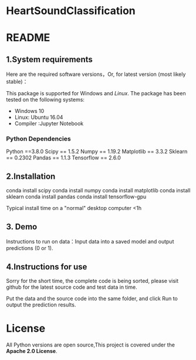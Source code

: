 # HeartSoundClassification
# README 

## 1.System requirements
Here are the required software versions，Or, for latest version (most likely stable)：

This package is supported for Windows and *Linux*. The package has been tested on the following systems:

- Windows 10
- Linux: Ubuntu 16.04
- Compiler :Jupyter Notebook 

### Python Dependencies

Python  ==3.8.0
Scipy == 1.5.2
Numpy == 1.19.2
Matplotlib == 3.3.2
Sklearn == 0.2302
Pandas == 1.1.3
Tensorflow == 2.6.0

## 2.Installation 
conda install scipy 
conda install numpy 
conda install matplotlib 
conda install sklearn 
conda install pandas 
conda install tensorflow-gpu 

Typical install time on a "normal" desktop computer <1h

## 3. Demo

Instructions to run on data：Input data into a saved model and output predictions (0 or 1).

## 4.Instructions for use

Sorry for the short time, the complete code is being sorted, please visit github for the latest source code and test data in time.

Put the data and the source code into the same folder, and click Run to output the prediction results.

# License

All Python versions are open source,This project is covered under the **Apache 2.0 License**.
